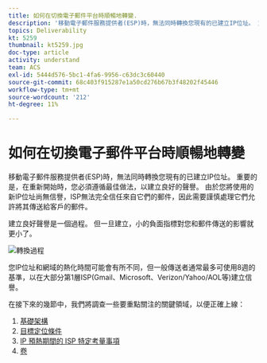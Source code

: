 ```yaml
---
title: 如何在切換電子郵件平台時順暢地轉變.
description: '移動電子郵件服務提供者(ESP)時，無法同時轉換您現有的已建立IP位址。 重要的是，在重新開始時，您必須遵循最佳做法，以建立良好的聲譽。 '
topics: Deliverability
kt: 5259
thumbnail: kt5259.jpg
doc-type: article
activity: understand
team: ACS
exl-id: 5444d576-5bc1-4fa6-9956-c63dc3c60440
source-git-commit: 68c403f915287e1a50cd276b67b3f48202f45446
workflow-type: tm+mt
source-wordcount: '212'
ht-degree: 11%

---
```


# 如何在切換電子郵件平台時順暢地轉變

移動電子郵件服務提供者(ESP)時，無法同時轉換您現有的已建立IP位址。 重要的是，在重新開始時，您必須遵循最佳做法，以建立良好的聲譽。 由於您將使用的新IP位址尚無信譽，ISP無法完全信任來自它們的郵件，因此需要謹慎處理它們允許將其傳送給客戶的郵件。

建立良好聲譽是一個過程。 但一旦建立，小的負面指標對您和郵件傳送的影響就更小了。

![轉換過程](../assets/transition-process.png)

您IP位址和網域的熱化時間可能會有所不同，但一般傳送者通常最多可使用8週的基準，以在大部分第1層ISP(Gmail、Microsoft、Verizon/Yahoo/AOL等)建立信譽。

在接下來的幾節中，我們將調查一些要重點關注的關鍵領域，以便正確上線：

1. [基礎架構](/help/transition-process/infrastructure.md)
2. [目標定位條件](/help/transition-process/targeting-criteria.md)
3. [IP 預熱期間的 ISP 特定考量事項](/help/transition-process/isp-specific-considerations-during-ip-warming.md)
4. [卷](/help/transition-process/volume.md)
